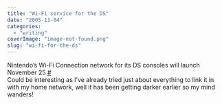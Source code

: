 ```yaml
---
title: "Wi-Fi service for the DS"
date: "2005-11-04"
categories: 
  - "writing"
coverImage: "image-not-found.png"
slug: "wi-fi-for-the-ds"
---
```


Nintendo’s Wi-Fi Connection network for its DS consoles will launch November 25 [#](http://www.games-digest.com/2005/11/nintendo_announ.html)  
Could be interesting as I’ve already tried just about everything to link it in with my home network, well it has been getting darker earlier so my mind wanders!
